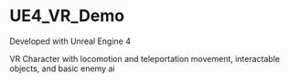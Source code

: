 # UE4_VR_Demo

Developed with Unreal Engine 4


VR Character with locomotion and teleportation movement, interactable objects, and basic enemy ai
